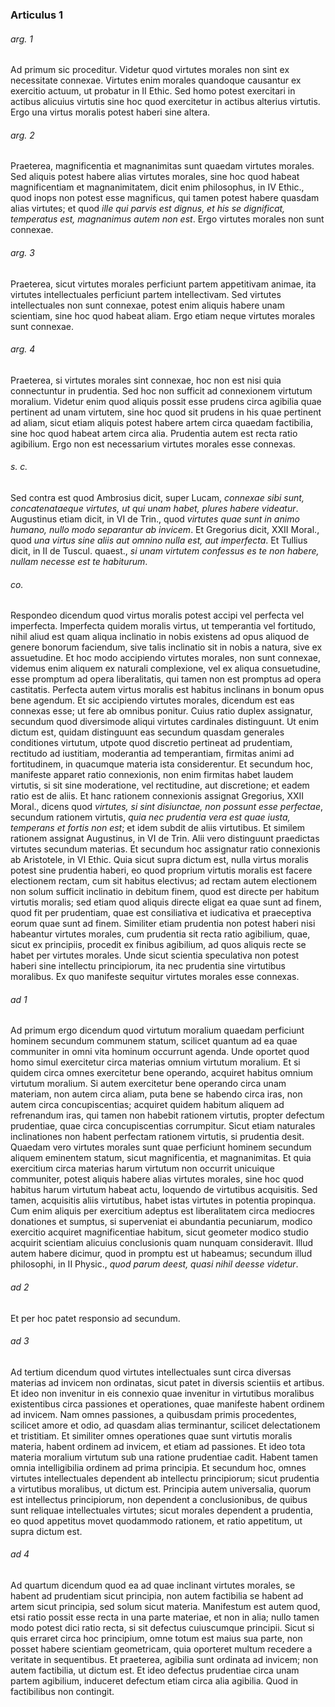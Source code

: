 ### Articulus 1

###### arg. 1
Ad primum sic proceditur. Videtur quod virtutes morales non sint ex necessitate connexae. Virtutes enim morales quandoque causantur ex exercitio actuum, ut probatur in II Ethic. Sed homo potest exercitari in actibus alicuius virtutis sine hoc quod exercitetur in actibus alterius virtutis. Ergo una virtus moralis potest haberi sine altera.

###### arg. 2
Praeterea, magnificentia et magnanimitas sunt quaedam virtutes morales. Sed aliquis potest habere alias virtutes morales, sine hoc quod habeat magnificentiam et magnanimitatem, dicit enim philosophus, in IV Ethic., quod inops non potest esse magnificus, qui tamen potest habere quasdam alias virtutes; et quod *ille qui parvis est dignus, et his se dignificat, temperatus est, magnanimus autem non est*. Ergo virtutes morales non sunt connexae.

###### arg. 3
Praeterea, sicut virtutes morales perficiunt partem appetitivam animae, ita virtutes intellectuales perficiunt partem intellectivam. Sed virtutes intellectuales non sunt connexae, potest enim aliquis habere unam scientiam, sine hoc quod habeat aliam. Ergo etiam neque virtutes morales sunt connexae.

###### arg. 4
Praeterea, si virtutes morales sint connexae, hoc non est nisi quia connectuntur in prudentia. Sed hoc non sufficit ad connexionem virtutum moralium. Videtur enim quod aliquis possit esse prudens circa agibilia quae pertinent ad unam virtutem, sine hoc quod sit prudens in his quae pertinent ad aliam, sicut etiam aliquis potest habere artem circa quaedam factibilia, sine hoc quod habeat artem circa alia. Prudentia autem est recta ratio agibilium. Ergo non est necessarium virtutes morales esse connexas.

###### s. c.
Sed contra est quod Ambrosius dicit, super Lucam, *connexae sibi sunt, concatenataeque virtutes, ut qui unam habet, plures habere videatur*. Augustinus etiam dicit, in VI de Trin., quod *virtutes quae sunt in animo humano, nullo modo separantur ab invicem*. Et Gregorius dicit, XXII Moral., quod *una virtus sine aliis aut omnino nulla est, aut imperfecta*. Et Tullius dicit, in II de Tuscul. quaest., *si unam virtutem confessus es te non habere, nullam necesse est te habiturum*.

###### co.
Respondeo dicendum quod virtus moralis potest accipi vel perfecta vel imperfecta. Imperfecta quidem moralis virtus, ut temperantia vel fortitudo, nihil aliud est quam aliqua inclinatio in nobis existens ad opus aliquod de genere bonorum faciendum, sive talis inclinatio sit in nobis a natura, sive ex assuetudine. Et hoc modo accipiendo virtutes morales, non sunt connexae, videmus enim aliquem ex naturali complexione, vel ex aliqua consuetudine, esse promptum ad opera liberalitatis, qui tamen non est promptus ad opera castitatis. Perfecta autem virtus moralis est habitus inclinans in bonum opus bene agendum. Et sic accipiendo virtutes morales, dicendum est eas connexas esse; ut fere ab omnibus ponitur. Cuius ratio duplex assignatur, secundum quod diversimode aliqui virtutes cardinales distinguunt. Ut enim dictum est, quidam distinguunt eas secundum quasdam generales conditiones virtutum, utpote quod discretio pertineat ad prudentiam, rectitudo ad iustitiam, moderantia ad temperantiam, firmitas animi ad fortitudinem, in quacumque materia ista considerentur. Et secundum hoc, manifeste apparet ratio connexionis, non enim firmitas habet laudem virtutis, si sit sine moderatione, vel rectitudine, aut discretione; et eadem ratio est de aliis. Et hanc rationem connexionis assignat Gregorius, XXII Moral., dicens quod *virtutes, si sint disiunctae, non possunt esse perfectae*, secundum rationem virtutis, *quia nec prudentia vera est quae iusta, temperans et fortis non est*; et idem subdit de aliis virtutibus. Et similem rationem assignat Augustinus, in VI de Trin. Alii vero distinguunt praedictas virtutes secundum materias. Et secundum hoc assignatur ratio connexionis ab Aristotele, in VI Ethic. Quia sicut supra dictum est, nulla virtus moralis potest sine prudentia haberi, eo quod proprium virtutis moralis est facere electionem rectam, cum sit habitus electivus; ad rectam autem electionem non solum sufficit inclinatio in debitum finem, quod est directe per habitum virtutis moralis; sed etiam quod aliquis directe eligat ea quae sunt ad finem, quod fit per prudentiam, quae est consiliativa et iudicativa et praeceptiva eorum quae sunt ad finem. Similiter etiam prudentia non potest haberi nisi habeantur virtutes morales, cum prudentia sit recta ratio agibilium, quae, sicut ex principiis, procedit ex finibus agibilium, ad quos aliquis recte se habet per virtutes morales. Unde sicut scientia speculativa non potest haberi sine intellectu principiorum, ita nec prudentia sine virtutibus moralibus. Ex quo manifeste sequitur virtutes morales esse connexas.

###### ad 1
Ad primum ergo dicendum quod virtutum moralium quaedam perficiunt hominem secundum communem statum, scilicet quantum ad ea quae communiter in omni vita hominum occurrunt agenda. Unde oportet quod homo simul exercitetur circa materias omnium virtutum moralium. Et si quidem circa omnes exercitetur bene operando, acquiret habitus omnium virtutum moralium. Si autem exercitetur bene operando circa unam materiam, non autem circa aliam, puta bene se habendo circa iras, non autem circa concupiscentias; acquiret quidem habitum aliquem ad refrenandum iras, qui tamen non habebit rationem virtutis, propter defectum prudentiae, quae circa concupiscentias corrumpitur. Sicut etiam naturales inclinationes non habent perfectam rationem virtutis, si prudentia desit. Quaedam vero virtutes morales sunt quae perficiunt hominem secundum aliquem eminentem statum, sicut magnificentia, et magnanimitas. Et quia exercitium circa materias harum virtutum non occurrit unicuique communiter, potest aliquis habere alias virtutes morales, sine hoc quod habitus harum virtutum habeat actu, loquendo de virtutibus acquisitis. Sed tamen, acquisitis aliis virtutibus, habet istas virtutes in potentia propinqua. Cum enim aliquis per exercitium adeptus est liberalitatem circa mediocres donationes et sumptus, si superveniat ei abundantia pecuniarum, modico exercitio acquiret magnificentiae habitum, sicut geometer modico studio acquirit scientiam alicuius conclusionis quam nunquam consideravit. Illud autem habere dicimur, quod in promptu est ut habeamus; secundum illud philosophi, in II Physic., *quod parum deest, quasi nihil deesse videtur*.

###### ad 2
Et per hoc patet responsio ad secundum.

###### ad 3
Ad tertium dicendum quod virtutes intellectuales sunt circa diversas materias ad invicem non ordinatas, sicut patet in diversis scientiis et artibus. Et ideo non invenitur in eis connexio quae invenitur in virtutibus moralibus existentibus circa passiones et operationes, quae manifeste habent ordinem ad invicem. Nam omnes passiones, a quibusdam primis procedentes, scilicet amore et odio, ad quasdam alias terminantur, scilicet delectationem et tristitiam. Et similiter omnes operationes quae sunt virtutis moralis materia, habent ordinem ad invicem, et etiam ad passiones. Et ideo tota materia moralium virtutum sub una ratione prudentiae cadit. Habent tamen omnia intelligibilia ordinem ad prima principia. Et secundum hoc, omnes virtutes intellectuales dependent ab intellectu principiorum; sicut prudentia a virtutibus moralibus, ut dictum est. Principia autem universalia, quorum est intellectus principiorum, non dependent a conclusionibus, de quibus sunt reliquae intellectuales virtutes; sicut morales dependent a prudentia, eo quod appetitus movet quodammodo rationem, et ratio appetitum, ut supra dictum est.

###### ad 4
Ad quartum dicendum quod ea ad quae inclinant virtutes morales, se habent ad prudentiam sicut principia, non autem factibilia se habent ad artem sicut principia, sed solum sicut materia. Manifestum est autem quod, etsi ratio possit esse recta in una parte materiae, et non in alia; nullo tamen modo potest dici ratio recta, si sit defectus cuiuscumque principii. Sicut si quis erraret circa hoc principium, omne totum est maius sua parte, non posset habere scientiam geometricam, quia oporteret multum recedere a veritate in sequentibus. Et praeterea, agibilia sunt ordinata ad invicem; non autem factibilia, ut dictum est. Et ideo defectus prudentiae circa unam partem agibilium, induceret defectum etiam circa alia agibilia. Quod in factibilibus non contingit.

